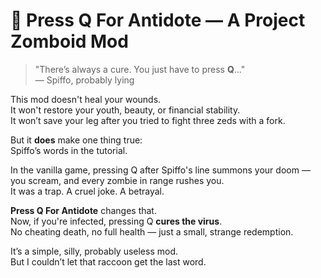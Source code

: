 # 🦝 Press Q For Antidote — A Project Zomboid Mod

> "There’s always a cure. You just have to press **Q**..."  
> — Spiffo, probably lying

This mod doesn't heal your wounds.  
It won't restore your youth, beauty, or financial stability.  
It won’t save your leg after you tried to fight three zeds with a fork.

But it **does** make one thing true:  
Spiffo’s words in the tutorial.

In the vanilla game, pressing Q after Spiffo's line summons your doom — you scream, and every zombie in range rushes you.  
It was a trap. A cruel joke. A betrayal.

**Press Q For Antidote** changes that.  
Now, if you're infected, pressing Q **cures the virus**.  
No cheating death, no full health — just a small, strange redemption.

It’s a simple, silly, probably useless mod.  
But I couldn’t let that raccoon get the last word.
